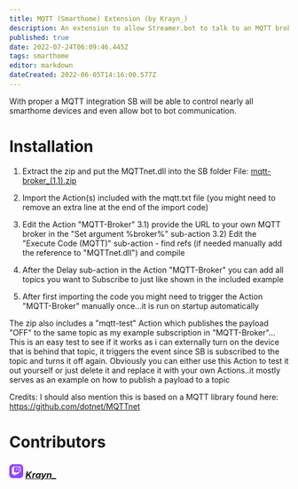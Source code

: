 ```yaml
---
title: MQTT (Smarthome) Extension (by Krayn_)
description: An extension to allow Streamer.bot to talk to an MQTT broker used in most smart home software like Home Assistant, OpenHAB, HomeSeer, etc
published: true
date: 2022-07-24T06:09:46.445Z
tags: smarthome
editor: markdown
dateCreated: 2022-06-05T14:16:00.577Z
---
```


With proper a MQTT integration SB will be able to control nearly all smarthome devices and even allow bot to bot communication.

# Installation
1) Extract the zip and put the MQTTnet.dll into the SB folder
File: [mqtt-broker_(1.1).zip](/extensions/mqtt/files/mqtt-broker_(1.1).zip)

2) Import the Action(s) included with the mqtt.txt file (you might need to remove an extra line at the end of the import code)
3) Edit the Action "MQTT-Broker"
    3.1) provide the URL to your own MQTT broker in the "Set argument %broker%" sub-action
    3.2) Edit the "Execute Code (MQTT)" sub-action - find refs (if needed manually add the reference to "MQTTnet.dll") and compile
4) After the Delay sub-action in the Action "MQTT-Broker" you can add all topics you want to Subscribe to just like shown in the included example
5) After first importing the code you might need to trigger the Action "MQTT-Broker" manually once...it is run on startup automatically

The zip also includes a "mqtt-test" Action which publishes the payload "OFF" to the same topic as my example subscription in "MQTT-Broker"...
This is an easy test to see if it works as i can externally turn on the device that is behind that topic, it triggers the event since SB is subscribed to the topic and turns it off again. Obviously you can either use this Action to test it out yourself or just delete it and replace it with your own Actions..it mostly serves as an example on how to publish a payload to a topic

Credits:
I should also mention this is based on a MQTT library found here: https://github.com/dotnet/MQTTnet

# Contributors

### <img src="/logos/twitch-6860918_1280.png" height=25></img> [*Krayn_*](https://www.twitch.tv/Krayn_)
